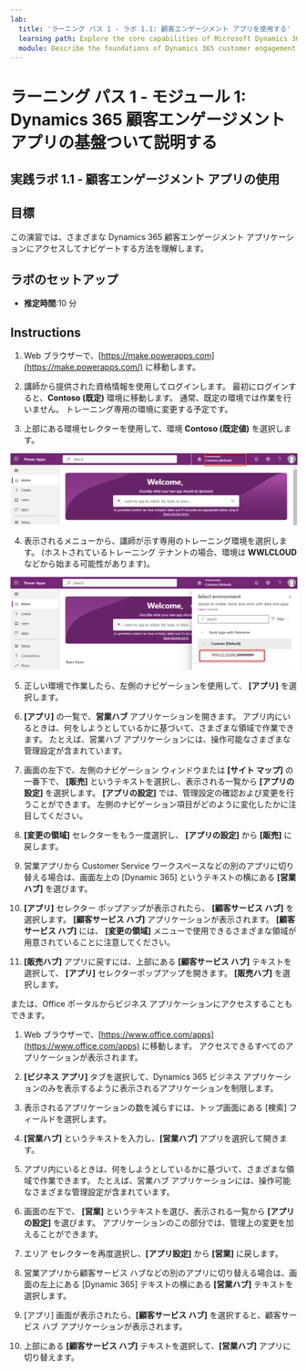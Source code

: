 ```yaml
---
lab:
  title: 'ラーニング パス 1 - ラボ 1.1: 顧客エンゲージメント アプリを使用する'
  learning path: Explore the core capabilities of Microsoft Dynamics 365 customer engagement apps
  module: Describe the foundations of Dynamics 365 customer engagement apps
---
```


ラーニング パス 1 - モジュール 1: Dynamics 365 顧客エンゲージメント アプリの基盤ついて説明する
========================

## 実践ラボ 1.1 - 顧客エンゲージメント アプリの使用 

## 目標

この演習では、さまざまな Dynamics 365 顧客エンゲージメント アプリケーションにアクセスしてナビゲートする方法を理解します。 

## ラボのセットアップ

  - **推定時間**:10 分

## Instructions

1. Web ブラウザーで、[https://make.powerapps.com](https://make.powerapps.com/) に移動します。 

2. 講師から提供された資格情報を使用してログインします。 最初にログインすると、**Contoso (既定)** 環境に移動します。 通常、既定の環境では作業を行いません。 トレーニング専用の環境に変更する予定です。 

3.  上部にある環境セレクターを使用して、環境 **Contoso (既定値)** を選択します。 

![環境の選択](media/lab-11-work-with-customer-engagement-apps-01.png)

4. 表示されるメニューから、講師が示す専用のトレーニング環境を選択します。 (ホストされているトレーニング テナントの場合、環境は **WWLCLOUD** などから始まる可能性があります)。

![環境の検証](media/lab-11-work-with-customer-engagement-apps-02.png)

5. 正しい環境で作業したら、左側のナビゲーションを使用して、 **[アプリ]** を選択します。 

6. **[アプリ]** の一覧で、**営業ハブ** アプリケーションを開きます。 アプリ内にいるときは、何をしようとしているかに基づいて、さまざまな領域で作業できます。 たとえば、営業ハブ アプリケーションには、操作可能なさまざまな管理設定が含まれています。

7. 画面の左下で、左側のナビゲーション ウィンドウまたは **[サイト マップ]** の一番下で、 **[販売]** というテキストを選択し、表示される一覧から **[アプリの設定]** を選択します。 **[アプリの設定]** では、管理設定の確認および変更を行うことができます。 左側のナビゲーション項目がどのように変化したかに注目してください。

8. **[変更の領域]** セレクターをもう一度選択し、 **[アプリの設定]** から **[販売]** に戻します。

9. 営業アプリから Customer Service ワークスペースなどの別のアプリに切り替える場合は、画面左上の [Dynamic 365] というテキストの横にある **[営業ハブ]** を選びます。

10.  **[アプリ]** セレクター ポップアップが表示されたら、 **[顧客サービス ハブ]** を選択します。 **[顧客サービス ハブ]** アプリケーションが表示されます。 **[顧客サービス ハブ]** には、 **[変更の領域]** メニューで使用できるさまざまな領域が用意されていることに注意してください。

11. **[販売ハブ]** アプリに戻すには、上部にある **[顧客サービス ハブ]** テキストを選択して、 **[アプリ]** セレクターポップアップを開きます。 **[販売ハブ]** を選択します。

または、Office ポータルからビジネス アプリケーションにアクセスすることもできます。 

1. Web ブラウザーで、[https://www.office.com/apps](https://www.office.com/apps) に移動します。 アクセスできるすべてのアプリケーションが表示されます。

2. **[ビジネス アプリ]** タブを選択して、Dynamics 365 ビジネス アプリケーションのみを表示するように表示されるアプリケーションを制限します。

3. 表示されるアプリケーションの数を減らすには、トップ画面にある [検索] フィールドを選択します。

4. **[営業ハブ]** というテキストを入力し、**[営業ハブ]** アプリを選択して開きます。

5. アプリ内にいるときは、何をしようとしているかに基づいて、さまざまな領域で作業できます。 たとえば、営業ハブ アプリケーションには、操作可能なさまざまな管理設定が含まれています。

6. 画面の左下で、 **[営業]** というテキストを選び、表示される一覧から **[アプリの設定]** を選びます。 アプリケーションのこの部分では、管理上の変更を加えることができます。

7. エリア セレクターを再度選択し、**[アプリ設定]** から **[営業]** に戻します。

8. 営業アプリから顧客サービス ハブなどの別のアプリに切り替える場合は、画面の左上にある [Dynamic 365] テキストの横にある **[営業ハブ]** テキストを選択します。

9. [アプリ] 画面が表示されたら、**[顧客サービス ハブ]** を選択すると、顧客サービス ハブ アプリケーションが表示されます。

10. 上部にある **[顧客サービス ハブ]** テキストを選択して、**[営業ハブ]** アプリに切り替えます。
